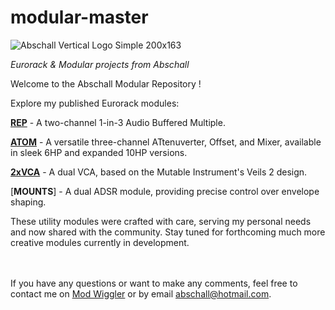# modular-master

![Abschall Vertical Logo Simple 200x163](https://user-images.githubusercontent.com/30356903/132745164-a5e864a2-3a76-4cc9-af31-fd81617c80b6.png)

_Eurorack & Modular projects from Abschall_

Welcome to the Abschall Modular Repository !

Explore my published Eurorack modules:

[**REP**](/REP) - A two-channel 1-in-3 Audio Buffered Multiple.

[**ATOM**](/ATOM) - A versatile three-channel ATtenuverter, Offset, and Mixer, available in sleek 6HP and expanded 10HP versions.

[**2xVCA**](/2xVCA) - A dual VCA, based on the Mutable Instrument's Veils 2 design. 

[**MOUNTS**] - A dual ADSR module, providing precise control over envelope shaping.

These utility modules were crafted with care, serving my personal needs and now shared with the community. Stay tuned for forthcoming much more creative modules currently in development.

<br/><br/>
If you have any questions or want to make any comments, feel free to contact me on [Mod Wiggler](https://modwiggler.com/) or by email abschall@hotmail.com. 


